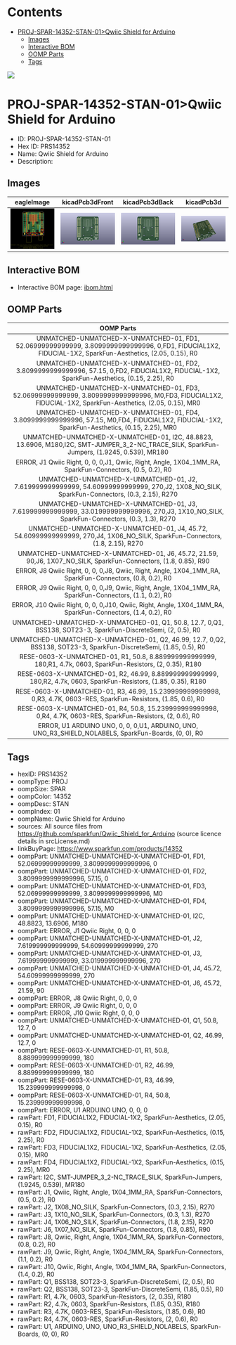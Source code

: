



Contents
========

* [PROJ-SPAR-14352-STAN-01>Qwiic Shield for Arduino](#proj-spar-14352-stan-01qwiic-shield-for-arduino)
	* [Images](#images)
	* [Interactive BOM](#interactive-bom)
	* [OOMP Parts](#oomp-parts)
	* [Tags](#tags)
  
![][im]
# PROJ-SPAR-14352-STAN-01>Qwiic Shield for Arduino

- ID: PROJ-SPAR-14352-STAN-01
- Hex ID: PRS14352
- Name: Qwiic Shield for Arduino
- Description: 

## Images
  
  

|eagleImage|kicadPcb3dFront|kicadPcb3dBack|kicadPcb3d|
| :---: | :---: | :---: | :---: |
|[![eagleImage](eagleImage_140.png)](eagleImage_600.png)|[![kicadPcb3dFront](kicadPcb3dFront_140.png)](kicadPcb3dFront_600.png)|[![kicadPcb3dBack](kicadPcb3dBack_140.png)](kicadPcb3dBack_600.png)|[![kicadPcb3d](kicadPcb3d_140.png)](kicadPcb3d_600.png)|

## Interactive BOM

- Interactive BOM page: [ibom.html](kicad/bom/ibom.html)

## OOMP Parts
  

|OOMP Parts|
| :---: |
|UNMATCHED-UNMATCHED-X-UNMATCHED-01, FD1, 52.06999999999999, 3.8099999999999996, 0,FD1, FIDUCIAL1X2, FIDUCIAL-1X2, SparkFun-Aesthetics, (2.05, 0.15), R0|
|UNMATCHED-UNMATCHED-X-UNMATCHED-01, FD2, 3.8099999999999996, 57.15, 0,FD2, FIDUCIAL1X2, FIDUCIAL-1X2, SparkFun-Aesthetics, (0.15, 2.25), R0|
|UNMATCHED-UNMATCHED-X-UNMATCHED-01, FD3, 52.06999999999999, 3.8099999999999996, M0,FD3, FIDUCIAL1X2, FIDUCIAL-1X2, SparkFun-Aesthetics, (2.05, 0.15), MR0|
|UNMATCHED-UNMATCHED-X-UNMATCHED-01, FD4, 3.8099999999999996, 57.15, M0,FD4, FIDUCIAL1X2, FIDUCIAL-1X2, SparkFun-Aesthetics, (0.15, 2.25), MR0|
|UNMATCHED-UNMATCHED-X-UNMATCHED-01, I2C, 48.8823, 13.6906, M180,I2C, SMT-JUMPER_3_2-NC_TRACE_SILK, SparkFun-Jumpers, (1.9245, 0.539), MR180|
|ERROR, J1 Qwiic Right, 0, 0, 0,J1, Qwiic, Right, Angle, 1X04_1MM_RA, SparkFun-Connectors, (0.5, 0.2), R0|
|UNMATCHED-UNMATCHED-X-UNMATCHED-01, J2, 7.619999999999999, 54.60999999999999, 270,J2, 1X08_NO_SILK, SparkFun-Connectors, (0.3, 2.15), R270|
|UNMATCHED-UNMATCHED-X-UNMATCHED-01, J3, 7.619999999999999, 33.019999999999996, 270,J3, 1X10_NO_SILK, SparkFun-Connectors, (0.3, 1.3), R270|
|UNMATCHED-UNMATCHED-X-UNMATCHED-01, J4, 45.72, 54.60999999999999, 270,J4, 1X06_NO_SILK, SparkFun-Connectors, (1.8, 2.15), R270|
|UNMATCHED-UNMATCHED-X-UNMATCHED-01, J6, 45.72, 21.59, 90,J6, 1X07_NO_SILK, SparkFun-Connectors, (1.8, 0.85), R90|
|ERROR, J8 Qwiic Right, 0, 0, 0,J8, Qwiic, Right, Angle, 1X04_1MM_RA, SparkFun-Connectors, (0.8, 0.2), R0|
|ERROR, J9 Qwiic Right, 0, 0, 0,J9, Qwiic, Right, Angle, 1X04_1MM_RA, SparkFun-Connectors, (1.1, 0.2), R0|
|ERROR, J10 Qwiic Right, 0, 0, 0,J10, Qwiic, Right, Angle, 1X04_1MM_RA, SparkFun-Connectors, (1.4, 0.2), R0|
|UNMATCHED-UNMATCHED-X-UNMATCHED-01, Q1, 50.8, 12.7, 0,Q1, BSS138, SOT23-3, SparkFun-DiscreteSemi, (2, 0.5), R0|
|UNMATCHED-UNMATCHED-X-UNMATCHED-01, Q2, 46.99, 12.7, 0,Q2, BSS138, SOT23-3, SparkFun-DiscreteSemi, (1.85, 0.5), R0|
|RESE-0603-X-UNMATCHED-01, R1, 50.8, 8.889999999999999, 180,R1, 4.7k, 0603, SparkFun-Resistors, (2, 0.35), R180|
|RESE-0603-X-UNMATCHED-01, R2, 46.99, 8.889999999999999, 180,R2, 4.7k, 0603, SparkFun-Resistors, (1.85, 0.35), R180|
|RESE-0603-X-UNMATCHED-01, R3, 46.99, 15.239999999999998, 0,R3, 4.7K, 0603-RES, SparkFun-Resistors, (1.85, 0.6), R0|
|RESE-0603-X-UNMATCHED-01, R4, 50.8, 15.239999999999998, 0,R4, 4.7K, 0603-RES, SparkFun-Resistors, (2, 0.6), R0|
|ERROR, U1 ARDUINO UNO, 0, 0, 0,U1, ARDUINO, UNO, UNO_R3_SHIELD_NOLABELS, SparkFun-Boards, (0, 0), R0|

## Tags

- hexID: PRS14352
- oompType: PROJ
- oompSize: SPAR
- oompColor: 14352
- oompDesc: STAN
- oompIndex: 01
- oompName: Qwiic Shield for Arduino
- sources: All source files from https://github.com/sparkfun/Qwiic_Shield_for_Arduino (source licence details in srcLicense.md)
- linkBuyPage: https://www.sparkfun.com/products/14352
- oompPart: UNMATCHED-UNMATCHED-X-UNMATCHED-01, FD1, 52.06999999999999, 3.8099999999999996, 0
- oompPart: UNMATCHED-UNMATCHED-X-UNMATCHED-01, FD2, 3.8099999999999996, 57.15, 0
- oompPart: UNMATCHED-UNMATCHED-X-UNMATCHED-01, FD3, 52.06999999999999, 3.8099999999999996, M0
- oompPart: UNMATCHED-UNMATCHED-X-UNMATCHED-01, FD4, 3.8099999999999996, 57.15, M0
- oompPart: UNMATCHED-UNMATCHED-X-UNMATCHED-01, I2C, 48.8823, 13.6906, M180
- oompPart: ERROR, J1 Qwiic Right, 0, 0, 0
- oompPart: UNMATCHED-UNMATCHED-X-UNMATCHED-01, J2, 7.619999999999999, 54.60999999999999, 270
- oompPart: UNMATCHED-UNMATCHED-X-UNMATCHED-01, J3, 7.619999999999999, 33.019999999999996, 270
- oompPart: UNMATCHED-UNMATCHED-X-UNMATCHED-01, J4, 45.72, 54.60999999999999, 270
- oompPart: UNMATCHED-UNMATCHED-X-UNMATCHED-01, J6, 45.72, 21.59, 90
- oompPart: ERROR, J8 Qwiic Right, 0, 0, 0
- oompPart: ERROR, J9 Qwiic Right, 0, 0, 0
- oompPart: ERROR, J10 Qwiic Right, 0, 0, 0
- oompPart: UNMATCHED-UNMATCHED-X-UNMATCHED-01, Q1, 50.8, 12.7, 0
- oompPart: UNMATCHED-UNMATCHED-X-UNMATCHED-01, Q2, 46.99, 12.7, 0
- oompPart: RESE-0603-X-UNMATCHED-01, R1, 50.8, 8.889999999999999, 180
- oompPart: RESE-0603-X-UNMATCHED-01, R2, 46.99, 8.889999999999999, 180
- oompPart: RESE-0603-X-UNMATCHED-01, R3, 46.99, 15.239999999999998, 0
- oompPart: RESE-0603-X-UNMATCHED-01, R4, 50.8, 15.239999999999998, 0
- oompPart: ERROR, U1 ARDUINO UNO, 0, 0, 0
- rawPart: FD1, FIDUCIAL1X2, FIDUCIAL-1X2, SparkFun-Aesthetics, (2.05, 0.15), R0
- rawPart: FD2, FIDUCIAL1X2, FIDUCIAL-1X2, SparkFun-Aesthetics, (0.15, 2.25), R0
- rawPart: FD3, FIDUCIAL1X2, FIDUCIAL-1X2, SparkFun-Aesthetics, (2.05, 0.15), MR0
- rawPart: FD4, FIDUCIAL1X2, FIDUCIAL-1X2, SparkFun-Aesthetics, (0.15, 2.25), MR0
- rawPart: I2C, SMT-JUMPER_3_2-NC_TRACE_SILK, SparkFun-Jumpers, (1.9245, 0.539), MR180
- rawPart: J1, Qwiic, Right, Angle, 1X04_1MM_RA, SparkFun-Connectors, (0.5, 0.2), R0
- rawPart: J2, 1X08_NO_SILK, SparkFun-Connectors, (0.3, 2.15), R270
- rawPart: J3, 1X10_NO_SILK, SparkFun-Connectors, (0.3, 1.3), R270
- rawPart: J4, 1X06_NO_SILK, SparkFun-Connectors, (1.8, 2.15), R270
- rawPart: J6, 1X07_NO_SILK, SparkFun-Connectors, (1.8, 0.85), R90
- rawPart: J8, Qwiic, Right, Angle, 1X04_1MM_RA, SparkFun-Connectors, (0.8, 0.2), R0
- rawPart: J9, Qwiic, Right, Angle, 1X04_1MM_RA, SparkFun-Connectors, (1.1, 0.2), R0
- rawPart: J10, Qwiic, Right, Angle, 1X04_1MM_RA, SparkFun-Connectors, (1.4, 0.2), R0
- rawPart: Q1, BSS138, SOT23-3, SparkFun-DiscreteSemi, (2, 0.5), R0
- rawPart: Q2, BSS138, SOT23-3, SparkFun-DiscreteSemi, (1.85, 0.5), R0
- rawPart: R1, 4.7k, 0603, SparkFun-Resistors, (2, 0.35), R180
- rawPart: R2, 4.7k, 0603, SparkFun-Resistors, (1.85, 0.35), R180
- rawPart: R3, 4.7K, 0603-RES, SparkFun-Resistors, (1.85, 0.6), R0
- rawPart: R4, 4.7K, 0603-RES, SparkFun-Resistors, (2, 0.6), R0
- rawPart: U1, ARDUINO, UNO, UNO_R3_SHIELD_NOLABELS, SparkFun-Boards, (0, 0), R0



[im]: kicadPcb3d_450.png
